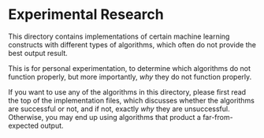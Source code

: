 # Experimental Research

This directory contains implementations of certain machine learning constructs with 
different types of algorithms, which often do not provide the best output result. 

This is for personal experimentation, to determine which algorithms do not function properly, but more
importantly, *why* they do not function properly.

If you want to use any of the algorithms in this directory, please first read the top of the implementation 
files, which discusses whether the algorithms are successful or not, and if not, exactly *why* they are unsuccessful.
Otherwise, you may end up using algorithms that product a far-from-expected output. 

